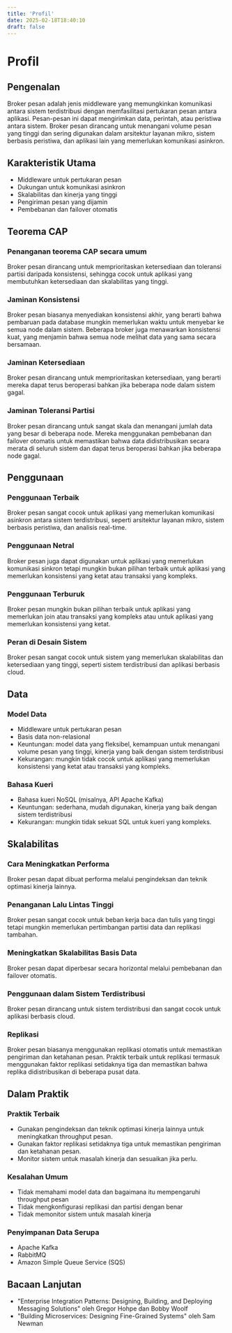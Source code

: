 ```yaml
---
title: 'Profil'
date: 2025-02-18T18:40:10
draft: false
---
```


# Profil

## **Pengenalan**

Broker pesan adalah jenis middleware yang memungkinkan komunikasi antara sistem terdistribusi dengan memfasilitasi pertukaran pesan antara aplikasi. Pesan-pesan ini dapat mengirimkan data, perintah, atau peristiwa antara sistem. Broker pesan dirancang untuk menangani volume pesan yang tinggi dan sering digunakan dalam arsitektur layanan mikro, sistem berbasis peristiwa, dan aplikasi lain yang memerlukan komunikasi asinkron.

## **Karakteristik Utama**

- Middleware untuk pertukaran pesan
- Dukungan untuk komunikasi asinkron
- Skalabilitas dan kinerja yang tinggi
- Pengiriman pesan yang dijamin
- Pembebanan dan failover otomatis

## **Teorema CAP**

### **Penanganan teorema CAP secara umum**

Broker pesan dirancang untuk memprioritaskan ketersediaan dan toleransi partisi daripada konsistensi, sehingga cocok untuk aplikasi yang membutuhkan ketersediaan dan skalabilitas yang tinggi.

### **Jaminan Konsistensi**

Broker pesan biasanya menyediakan konsistensi akhir, yang berarti bahwa pembaruan pada database mungkin memerlukan waktu untuk menyebar ke semua node dalam sistem. Beberapa broker juga menawarkan konsistensi kuat, yang menjamin bahwa semua node melihat data yang sama secara bersamaan.

### **Jaminan Ketersediaan**

Broker pesan dirancang untuk memprioritaskan ketersediaan, yang berarti mereka dapat terus beroperasi bahkan jika beberapa node dalam sistem gagal.

### **Jaminan Toleransi Partisi**

Broker pesan dirancang untuk sangat skala dan menangani jumlah data yang besar di beberapa node. Mereka menggunakan pembebanan dan failover otomatis untuk memastikan bahwa data didistribusikan secara merata di seluruh sistem dan dapat terus beroperasi bahkan jika beberapa node gagal.

## **Penggunaan**

### **Penggunaan Terbaik**

Broker pesan sangat cocok untuk aplikasi yang memerlukan komunikasi asinkron antara sistem terdistribusi, seperti arsitektur layanan mikro, sistem berbasis peristiwa, dan analisis real-time.

### **Penggunaan Netral**

Broker pesan juga dapat digunakan untuk aplikasi yang memerlukan komunikasi sinkron tetapi mungkin bukan pilihan terbaik untuk aplikasi yang memerlukan konsistensi yang ketat atau transaksi yang kompleks.

### **Penggunaan Terburuk**

Broker pesan mungkin bukan pilihan terbaik untuk aplikasi yang memerlukan join atau transaksi yang kompleks atau untuk aplikasi yang memerlukan konsistensi yang ketat.

### **Peran di Desain Sistem**

Broker pesan sangat cocok untuk sistem yang memerlukan skalabilitas dan ketersediaan yang tinggi, seperti sistem terdistribusi dan aplikasi berbasis cloud.

## Data

### **Model Data**

- Middleware untuk pertukaran pesan
- Basis data non-relasional
- Keuntungan: model data yang fleksibel, kemampuan untuk menangani volume pesan yang tinggi, kinerja yang baik dengan sistem terdistribusi
- Kekurangan: mungkin tidak cocok untuk aplikasi yang memerlukan konsistensi yang ketat atau transaksi yang kompleks.

### **Bahasa Kueri**

- Bahasa kueri NoSQL (misalnya, API Apache Kafka)
- Keuntungan: sederhana, mudah digunakan, kinerja yang baik dengan sistem terdistribusi
- Kekurangan: mungkin tidak sekuat SQL untuk kueri yang kompleks.

## **Skalabilitas**

### **Cara Meningkatkan Performa**

Broker pesan dapat dibuat performa melalui pengindeksan dan teknik optimasi kinerja lainnya.

### **Penanganan Lalu Lintas Tinggi**

Broker pesan sangat cocok untuk beban kerja baca dan tulis yang tinggi tetapi mungkin memerlukan pertimbangan partisi data dan replikasi tambahan.

### Meningkatkan Skalabilitas Basis Data

Broker pesan dapat diperbesar secara horizontal melalui pembebanan dan failover otomatis.

### **Penggunaan dalam Sistem Terdistribusi**

Broker pesan dirancang untuk sistem terdistribusi dan sangat cocok untuk aplikasi berbasis cloud.

### **Replikasi**

Broker pesan biasanya menggunakan replikasi otomatis untuk memastikan pengiriman dan ketahanan pesan. Praktik terbaik untuk replikasi termasuk menggunakan faktor replikasi setidaknya tiga dan memastikan bahwa replika didistribusikan di beberapa pusat data.

## Dalam Praktik

### Praktik Terbaik

- Gunakan pengindeksan dan teknik optimasi kinerja lainnya untuk meningkatkan throughput pesan.
- Gunakan faktor replikasi setidaknya tiga untuk memastikan pengiriman dan ketahanan pesan.
- Monitor sistem untuk masalah kinerja dan sesuaikan jika perlu.

### Kesalahan Umum

- Tidak memahami model data dan bagaimana itu mempengaruhi throughput pesan
- Tidak mengkonfigurasi replikasi dan partisi dengan benar
- Tidak memonitor sistem untuk masalah kinerja

### Penyimpanan Data Serupa

- Apache Kafka
- RabbitMQ
- Amazon Simple Queue Service (SQS)

## Bacaan Lanjutan

- "Enterprise Integration Patterns: Designing, Building, and Deploying Messaging Solutions" oleh Gregor Hohpe dan Bobby Woolf
- "Building Microservices: Designing Fine-Grained Systems" oleh Sam Newman
